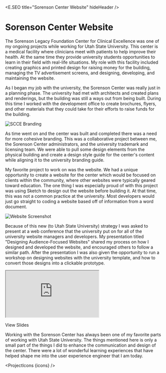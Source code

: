 <script lang="ts">
  import * as E from "$components/Elemental";
  import ProjectIcons from "$components/ProjectIcons.svelte"
  import ProjectWebArchive from "$components/ProjectWebArchive.svelte"
  import ProjectBtnLink from "$components/ProjectBtnLink.svelte"
  let icons = [
    'Adobe-Photoshop', 
    'Adobe-Illustrator', 
    'Adobe-InDesign', 
    'Sketch', 
    'Bootstrap', 
    'Vue'
  ]
</script>

<E.SEO title="Sorenson Center Website" hideHeader  />

# Sorenson Center Website

The Sorenson Legacy Foundation Center for Clinical Excellence was one of my ongoing projects while working for Utah State University. This center is a medical facility where clinicians meet with patients to help improve their health. At the same time they provide university students opportunities to learn in their field with real-life situations. My role with this facility included creating graphics and printed design for raising money for the building, managing the TV advertisement screens, and designing, developing, and maintaining the website.

As I began my job with the university, the Sorenson Center was really just in a planning phase. The university had met with architects and created plans and renderings, but the building was still a ways out from being built. During this time I worked with the development office to create brochures, flyers, and other materials that they could take for their efforts to raise funds for the building.

<img src="/images/optimized/projects/scce/lg_scce-main-branding.png" alt="SCCE Branding" />

As time went on and the center was built and completed there was a need for more cohesive branding. This was a collaborative project between me, the Sorenson Center administrators, and the university trademark and licensing team. We were able to pull some design elements from the physical building and create a design style guide for the center's content while aligning it to the university branding guide.

My favorite project to work on was the website. We had a unique opportunity to create a website for the center which would be focused on clients within the community, where other websites were typically geared toward education. The one thing I was especially proud of with this project was using Sketch to design out the website before building it. At that time, this was not a common practice at the university. Most developers would just go straight to coding a website based off of information from a word document.

<!-- Sorenson Center website -->
<img src="/images/optimized/projects/scce/lg_scce-screenshot.png" alt="Website Screenshot" />

<ProjectWebArchive href="https://web.archive.org/web/20190810221216/https://scce.usu.edu/" />

Because of this new (to Utah State University) strategy I was asked to present at a web conference that the university put on for all of the university website managers and developers. My presentation titled "Designing Audience-Focused Websites" shared my process on how I designed and developed the website, and encouraged others to follow a similar path. After the presentation I was also given the opportunity to run a workshop on designing websites with the university template, and how to convert those designs into a clickable prototype.

<div class="ratio ratio-16x9 mb-4">
  <iframe title="kaltura-player" src="https://cdnapisec.kaltura.com/html5/html5lib/v2.95/mwEmbedFrame.php/p/1560811/uiconf_id/18216181/entry_id/0_quw2f0cp?wid=1_3rxdrjx9&iframeembed=true&playerId=kaltura_player&entry_id=0_quw2f0cp&widget_id=1_3rxdrjx9" allowfullscreen></iframe>
</div>

<ProjectBtnLink href="/documents/Designing Audience-Focused Websites.pdf">View Slides</ProjectBtnLink>

Working with the Sorenson Center has always been one of my favorite parts of working with Utah State University. The things mentioned here is only a small part of the things I did to enhance the communication and design of the center. There were a lot of wonderful learning experiences that have helped shape me into the user experience engineer that I am today.

<ProjectIcons {icons} />
